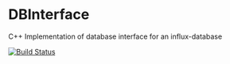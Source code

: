 # DBInterface
C++ Implementation of database interface for an influx-database

[![Build Status](https://travis-ci.org/open-pete/DBInterface.svg?branch=master)](https://travis-ci.org/open-pete/DBInterface) 
